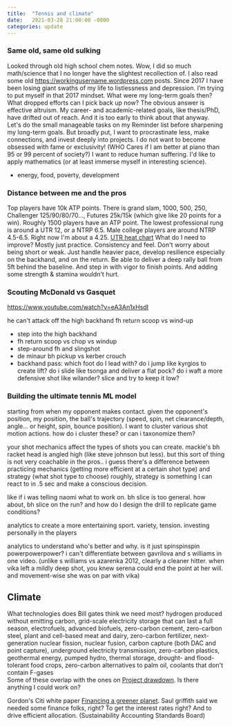 ```yaml
---
title:  "Tennis and climate"
date:   2021-03-28 21:00:00 -0800
categories: update
---
```


### Same old, same old sulking
Looked through old high school chem notes. Wow, I did so much math/science that I no longer have the slightest recollection of. I also read some old https://workingusername.wordpress.com posts.
Since 2017 I have been losing giant swaths of my life to listlessness and depression. I’m trying to put myself in that 2017 mindset. What were my long-term goals then? What dropped efforts can I pick back up now? The obvious answer is effective altruism. My career- and academic-related goals, like thesis/PhD, have drifted out of reach. And it is too early to think about that anyway. Let's do the small manageable tasks on my Reminder list before sharpening my long-term goals. 
But broadly put, I want to procrastinate less, make connections, and invest deeply into projects. I do not want to become obsessed with fame or exclusivity! (WHO Cares if I am better at piano than 95 or 99 percent of society?) I want to reduce human suffering. I'd like to apply mathematics (or at least immerse myself in interesting science).
- energy, food, poverty, development

### Distance between me and the pros
Top players have 10k ATP points. There is grand slam, 1000, 500, 250, Challenger 125/90/80/70..., Futures 25k/15k (which give like 20 points for a win). Roughly 1500 players have an ATP point. The lowest professional rung is around a UTR 12, or a NTRP 6.5. Male college players are around NTRP 4.5-6.5. Right now I'm about a 4.25.
[UTR heat chart](https://cdn.myutr.com/public/media/UTR_Player_Range.pdf)
What do I need to improve? Mostly just practice. Consistency and feel. Don't worry about being short or weak. Just handle heavier pace, develop resilience especially on the backhand, and on the return. Be able to deliver a deep rally ball from 5ft behind the baseline. And step in with vigor to finish points.
And adding some strength & stamina wouldn't hurt.

### Scouting McDonald vs Gasquet
https://www.youtube.com/watch?v=eA3An1xHsdI

he can't attack off the high backhand
fh return scoop vs wind-up

- step into the high backhand
- fh return scoop vs chop vs windup
- step-around fh and slingshot
- de minaur bh pickup vs kerber crouch
- backhand pass: which foot do I lead with? do i jump like kyrgios to create lift? do i slide like tsonga and deliver a flat pock? do i waft a more defensive shot like wilander? slice and try to keep it low?

### Building the ultimate tennis ML model
starting from when my opponent makes contact. given the opponent's position, my position, the ball's trajectory (speed, spin, net clearance/depth, angle... or height, spin, bounce position). I want to cluster various shot motion actions. how do i cluster these? or can i taxonomize them?

your shot mechanics affect the types of shots you can create.
mackie's bh racket head is angled high (like steve johnson but less). but this sort of thing is not very coachable in the pros..
i guess there's a difference between practicing mechanics (getting more efficient at a certain shot type) and strategy (what shot type to choose)
roughly, strategy is something I can react to in .5 sec and make a conscious decision. 

like if i was telling naomi what to work on. bh slice is too general. how about, bh slice on the run?
and how do I design the drill to replicate game conditions?

analytics to create a more entertaining sport. variety, tension. investing personally in the players

analytics to understand who's better and why. is it just spinspinspin powerpowerpower? i can't differentiate between gavrilova and s williams in one video. (unlike s williams vs azarenka 2012, clearly a cleaner hitter. when vika left a mildly deep shot, you knew serena could end the point at her will. and movement-wise she was on par with vika)


## Climate
What technologies does Bill gates think we need most?
hydrogen produced without emitting carbon, grid-scale electricity storage that can last a full season, electrofuels, advanced biofuels, zero-carbon cement, zero-carbon steel, plant and cell-based meat and dairy, zero-carbon fertilizer, next-generation nuclear fission, nuclear fusion, carbon capture (both DAC and point capture), underground electricity transmission, zero-carbon plastics, geothermal energy, pumped hydro, thermal storage, drought- and flood-tolerant food crops, zero-carbon alternatives to palm oil, coolants that don't contain F-gases  
Some of these overlap with the ones on [Project drawdown](https://drawdown.org/solutions). Is there anything I could work on?

Gordon's Citi white paper [Financing a greener planet](https://www.citivelocity.com/citigps/financing-a-greener-planet/). Saul griffith said we needed some finance folks, right? To get the interest rates right? And to drive efficient allocation. (Sustainability Accounting Standards Board)